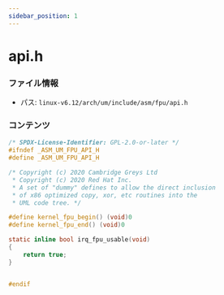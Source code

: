 ```yaml
---
sidebar_position: 1
---
```

# api.h

### ファイル情報

- パス: `linux-v6.12/arch/um/include/asm/fpu/api.h`

### コンテンツ

```h
/* SPDX-License-Identifier: GPL-2.0-or-later */
#ifndef _ASM_UM_FPU_API_H
#define _ASM_UM_FPU_API_H

/* Copyright (c) 2020 Cambridge Greys Ltd
 * Copyright (c) 2020 Red Hat Inc.
 * A set of "dummy" defines to allow the direct inclusion
 * of x86 optimized copy, xor, etc routines into the
 * UML code tree. */

#define kernel_fpu_begin() (void)0
#define kernel_fpu_end() (void)0

static inline bool irq_fpu_usable(void)
{
	return true;
}


#endif

```
